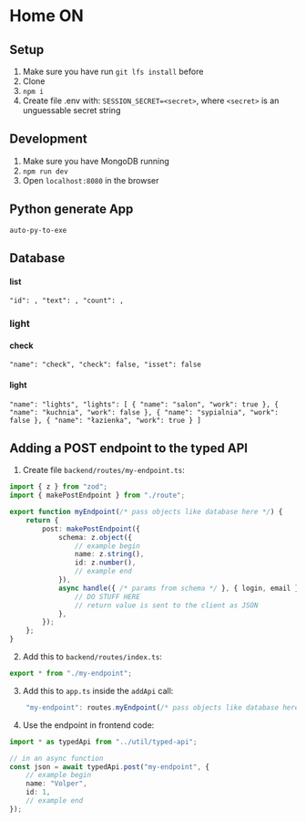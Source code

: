 # Home ON
## Setup
1. Make sure you have run `git lfs install` before
2. Clone
3. `npm i`
4. Create file .env with: `SESSION_SECRET=<secret>`, where `<secret>` is an unguessable secret string
## Development
1. Make sure you have MongoDB running
2. `npm run dev`
3. Open `localhost:8080` in the browser

## Python generate App
`auto-py-to-exe`

## Database

#### list
`
"id": ,
"text": ,
"count": ,
`

### light

#### check
`
"name": "check",
"check": false,
"isset": false
`

#### light
`
"name": "lights",
"lights": [
  {
    "name": "salon",
    "work": true
  },
  {
    "name": "kuchnia",
    "work": false
  },
  {
    "name": "sypialnia",
    "work": false
  },
  {
    "name": "łazienka",
    "work": true
  }
]
`

## Adding a POST endpoint to the typed API
1. Create file `backend/routes/my-endpoint.ts`:
```ts
import { z } from "zod";
import { makePostEndpoint } from "./route";

export function myEndpoint(/* pass objects like database here */) {
    return {
        post: makePostEndpoint({
            schema: z.object({
                // example begin
                name: z.string(),
                id: z.number(),
                // example end
            }),
            async handle({ /* params from schema */ }, { login, email }) {
                // DO STUFF HERE
                // return value is sent to the client as JSON
            },
        });
    };
}
```
2. Add this to `backend/routes/index.ts`:
```ts
export * from "./my-endpoint";
```
3. Add this to `app.ts` inside the `addApi` call:
```ts
    "my-endpoint": routes.myEndpoint(/* pass objects like database here */),
```
4. Use the endpoint in frontend code:
```ts
import * as typedApi from "../util/typed-api";

// in an async function
const json = await typedApi.post("my-endpoint", {
    // example begin
    name: "Volper",
    id: 1,
    // example end
});
```